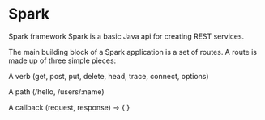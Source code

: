 # Spark
Spark framework
Spark is a basic Java api for creating REST services.

The main building block of a Spark application is a set of routes. A route is made up of three simple pieces:

A verb (get, post, put, delete, head, trace, connect, options)

A path (/hello, /users/:name)

A callback (request, response) -> { }